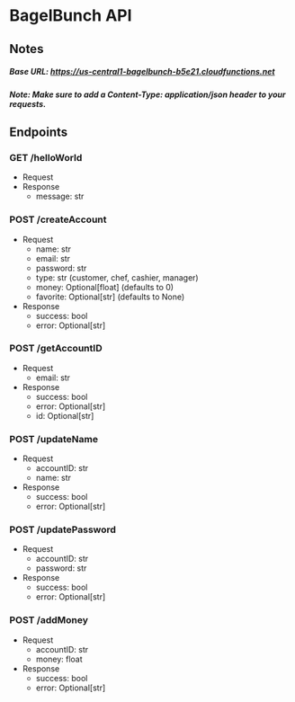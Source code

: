 # BagelBunch API

## Notes
##### Base URL: https://us-central1-bagelbunch-b5e21.cloudfunctions.net
##### Note: Make sure to add a Content-Type: application/json header to your requests.

## Endpoints

### GET /helloWorld
* Request
* Response
    * message: str
    
### POST /createAccount
* Request
    * name: str
    * email: str
    * password: str
    * type: str (customer, chef, cashier, manager)
    * money: Optional[float] (defaults to 0)
    * favorite: Optional[str] (defaults to None)
* Response
    * success: bool
    * error: Optional[str]
    
### POST /getAccountID
* Request
    * email: str
* Response
    * success: bool
    * error: Optional[str]
    * id: Optional[str]

### POST /updateName
* Request
    * accountID: str
    * name: str
* Response
    * success: bool
    * error: Optional[str]

### POST /updatePassword
* Request
    * accountID: str
    * password: str
* Response
    * success: bool
    * error: Optional[str]

### POST /addMoney
* Request
    * accountID: str
    * money: float
* Response
    * success: bool
    * error: Optional[str]
